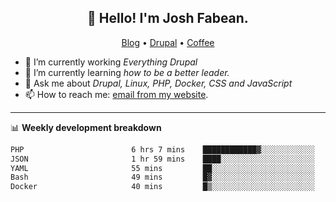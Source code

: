 <h2 align="center">👋 Hello! I'm Josh Fabean.</h2>
<p align="center">
  <a href="https://joshfabean.com">Blog</a> •
  <a href="https://www.drupal.org/u/joshfabean">Drupal</a> •
  <a href="https://www.buymeacoffee.com/LSxne6Yr4">Coffee</a>
</p>

- 🔭 I’m currently working *Everything Drupal*
- 🌱 I’m currently learning *how to be a better leader.*
- 💬 Ask me about *Drupal, Linux, PHP, Docker, CSS and JavaScript*
- 📫 How to reach me: [email from my website](https://joshfabean.com).

-------

📊 **Weekly development breakdown**
<!--START_SECTION:waka-->

```txt
PHP                        6 hrs 7 mins    ████████████▓░░░░░░░░░░░░   50.36 %
JSON                       1 hr 59 mins    ████░░░░░░░░░░░░░░░░░░░░░   16.41 %
YAML                       55 mins         ██░░░░░░░░░░░░░░░░░░░░░░░   07.59 %
Bash                       49 mins         █▓░░░░░░░░░░░░░░░░░░░░░░░   06.76 %
Docker                     40 mins         █▒░░░░░░░░░░░░░░░░░░░░░░░   05.55 %
```

<!--END_SECTION:waka-->

<!--
**fabean/fabean** is a ✨ _special_ ✨ repository because its `README.md` (this file) appears on your GitHub profile.

Here are some ideas to get you started:

- 🔭 I’m currently working on ...
- 🌱 I’m currently learning ...
- 👯 I’m looking to collaborate on ...
- 🤔 I’m looking for help with ...
- 💬 Ask me about ...
- 📫 How to reach me: ...
- 😄 Pronouns: ...
- ⚡ Fun fact: ...
-->

